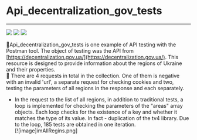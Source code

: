 # Api_decentralization_gov_tests

________
 [<img src="https://img.shields.io/badge/JavaScript-0000FF?style=flat-square&logo=Javascript&logoColor=FFFF00"/>](https://en.wikipedia.org/wiki/JavaScript) [<img src="https://img.shields.io/badge/Node v19.8.1-7B68EE?style=flat-square&logo=Node .js&logoColor=00FF00"/>](https://nodejs.org/en) 
 [<img src="https://img.shields.io/badge/Postman v10.15.4-00FFFF?style=flat-square&logo=postman&logoColor=FFA500"/>](https://docs.cypress.io/guides/overview/why-cypress)    

   :small_orange_diamond:Api_decentralization_gov_tests is one example of API testing with the Postman tool. The object of testing was the API from [https://decentralization.gov.ua/](https://decentralization.gov.ua/).
   This resource is designed to provide information about the regions of Ukraine and their properties.     
   :small_orange_diamond: There are 4 requests in total in the collection. One of them is negative with an invalid 'url', a separate request for checking cookies and two, testing the parameters of all regions in the response and each separately.      
   - In the request to the list of all regions, in addition to traditional tests, a loop is implemented for checking the parameters of the "areas" array objects. Each loop checks for the existence of a key and whether it matches the type of its value. In fact - duplication of the tv4 library. Due to the loop, 185 tests are obtained in one iteration.     
[![image]imAllRegins.png]
